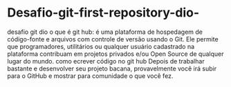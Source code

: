 # Desafio-git-first-repository-dio-
desafio git dio
o que é git hub:  é uma plataforma de hospedagem de código-fonte e arquivos com controle de versão usando o Git. Ele permite que programadores, utilitários ou qualquer usuário cadastrado na plataforma contribuam em projetos privados e/ou Open Source de qualquer lugar do mundo.
como ecrever código no git hub Depois de trabalhar bastante e desenvolver seu projeto bacana, provavelmente você irá subir para o GitHub e mostrar para comunidade o que você fez.

